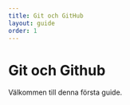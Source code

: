 ```yaml
---
title: Git och GitHub
layout: guide
order: 1
---
```

Git och Github
===========================================

Välkommen till denna första guide.
